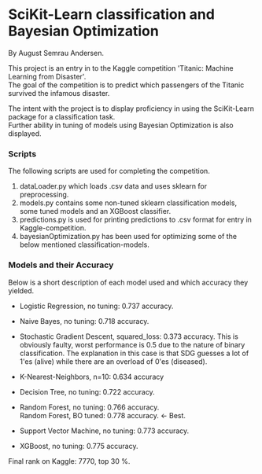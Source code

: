 # SciKit-Learn classification and Bayesian Optimization
By August Semrau Andersen.

This project is an entry in to the Kaggle competition 'Titanic: Machine Learning from Disaster'.  
The goal of the competition is to predict which passengers of the Titanic survived the infamous disaster.

The intent with the project is to display proficiency in using the SciKit-Learn package for a classification task.  
Further ability in tuning of models using Bayesian Optimization is also displayed.


### Scripts
The following scripts are used for completing the competition.
 
1. dataLoader.py which loads .csv data and uses sklearn for preprocessing. 
2. models.py contains some non-tuned sklearn classification models, some tuned models and an XGBoost classifier.
3. predictions.py is used for printing predictions to .csv format for entry in Kaggle-competition.
4. bayesianOptimization.py has been used for optimizing some of the below mentioned classification-models.


### Models and their Accuracy
Below is a short description of each model used and which accuracy they yielded.

- Logistic Regression, no tuning: 0.737 accuracy.

- Naive Bayes, no tuning: 0.718 accuracy.

- Stochastic Gradient Descent, squared_loss: 0.373 accuracy.
This is obviously faulty, worst performance is 0.5 due to the nature of binary classification.
The explanation in this case is that SDG guesses a lot of 1'es (alive) while there are an overload of 0'es (diseased).

- K-Nearest-Neighbors, n=10: 0.634 accuracy

- Decision Tree, no tuning: 0.722 accuracy.

- Random Forest, no tuning: 0.766 accuracy.  
Random Forest, BO tuned: 0.778 accuracy. <- Best.

- Support Vector Machine, no tuning: 0.773 accuracy.

- XGBoost, no tuning: 0.775 accuracy.


Final rank on Kaggle: 7770, top 30 %.
